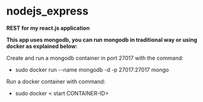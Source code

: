 # nodejs_express
**REST for my react.js application**


**This app uses mongodb, you can run mongodb in traditional way or using docker as explained below:**

Create and run a mongodb container in port 27017 with the command:  <br />
* sudo docker run --name mongodb -d -p 27017:27017 mongo

Run a docker container with command: <br />
* sudo docker < start CONTAINER-ID>
